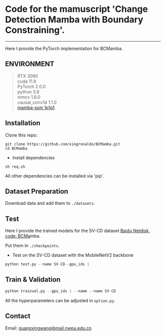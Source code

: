 # Code for the mamuscript 'Change Detection Mamba with Boundary Constraining'.
---------------------------------------------
Here I provide the PyTorch implementation for BCMamba.


## ENVIRONMENT
>RTX 3090<br>
>cuda 11.8<br>
>PyTorch 2.0.0<br>
>python 3.8<br>
>mmcv 1.6.0<br>
>causal_conv1d 1.1.0<br>
>[mamba-ssm 1p1p1](https://github.com/hustvl/Vim).

## Installation
Clone this repo:

```shell
git clone https://github.com/xingronaldo/BCMamba.git
cd BCMamba
```

* Install dependencies

```shell
sh req.sh
```
All other dependencies can be installed via 'pip'.

## Dataset Preparation
Download data and add them to `./datasets`. 


## Test
Here I provide the trained models for the SV-CD dataset [Baidu Netdisk, code: BCMa](https://pan.baidu.com/s/1VSQRRX4FVwpdUOEHgEbphw)mba.

Put them in `./checkpoints`.

* Test on the SV-CD dataset with the MobileNetV2 backbone

```python
python test.py --name SV-CD--gpu_ids 1
```

## Train & Validation
```python
python trainval.py --gpu_ids 1 --name --name SV-CD
```
All the hyperparameters can be adjusted in `option.py`.


## Contact
Email: guangxingwang@mail.nwpu.edu.cn
